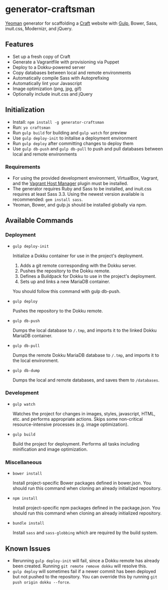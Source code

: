 generator-craftsman
===================

[Yeoman](http://yeoman.io) generator for scaffolding a [Craft](http://buildwithcraft.com) website with [Gulp](http://gulpjs.com/), Bower, Sass, inuit.css, Modernizr, and jQuery.

## Features

* Set up a fresh copy of Craft
* Generate a Vagrantfile with provisioning via Puppet
* Deploy to a Dokku-powered server
* Copy databases between local and remote environments
* Automatically compile Sass with Autoprefixing
* Automatically lint your Javascript
* Image optimization (png, jpg, gif)
* Optionally include inuit.css and jQuery

## Initialization

* Install: `npm install -g generator-craftsman`
* Run: `yo craftsman`
* Run `gulp build` for building and `gulp watch` for preview
* Use `gulp deploy-init` to initalise a deployment environment
* Run `gulp deploy` after committing changes to deploy them
* Use `gulp db-push` and `gulp db-pull` to push and pull databases between local and remote environments

### Requirements
* For using the provided development environment, VirtualBox, Vagrant, and the [Vagrant Host Manager](https://github.com/smdahlen/vagrant-hostmanager) plugin must be installed.
* The generator requires Ruby and Sass to be installed, and inuit.css requires at least Sass 3.3. Using the newest version available is recommended: `gem install sass`.
* Yeoman, Bower, and gulp.js should be installed globally via npm.

## Available Commands

### Deployment

* `gulp deploy-init`

  Initialize a Dokku container for use in the project's deployment.

  1. Adds a git remote corresponding with the Dokku server.
  2. Pushes the repository to the Dokku remote.
  3. Defines a Buildpack for Dokku to use in the project's deployment.
  4. Sets up and links a new MariaDB container.

  You should follow this command with gulp db-push.

* `gulp deploy`

  Pushes the repository to the Dokku remote.

* `gulp db-push`

  Dumps the local database to `/.tmp`, and imports it to the linked Dokku MariaDB container.

* `gulp db-pull`

  Dumps the remote Dokku MariaDB database to `/.tmp`, and imports it to the local environment.

* `gulp db-dump`

  Dumps the local and remote databases, and saves them to `/databases`.

### Development

* `gulp watch`

  Watches the project for changes in images, styles, javascript, HTML, etc. and performs appropriate actions. Skips some non-critical resource-intensive processes (e.g. image optimization).

* `gulp build`

  Build the project for deployment. Performs all tasks including minification and image optimization.

### Miscellaneous

* `bower install`

  Install project-specific Bower packages defined in bower.json. You should run this command when cloning an already initialized repository.

* `npm install`

  Install project-specific npm packages defined in the package.json. You should run this command when cloning an already initialized repository.

* `bundle install`

  Install `sass` and `sass-globbing` which are required by the build system.

## Known Issues

* Rerunning `gulp deploy-init` will fail, since a Dokku remote has already been created. Running `git remote remove dokku` will resolve this.
* `gulp deploy` will sometimes fail if a newer commit has been deployed but not pushed to the repository. You can override this by running `git push origin dokku --force`.
